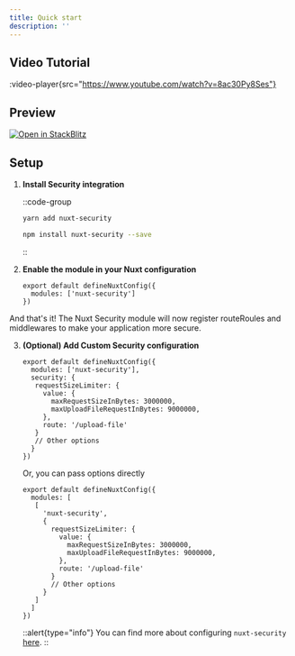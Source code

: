```yaml
---
title: Quick start
description: ''
---
```


## Video Tutorial

:video-player{src="https://www.youtube.com/watch?v=8ac30Py8Ses"}

## Preview

[![Open in StackBlitz](https://developer.stackblitz.com/img/open_in_stackblitz.svg)](https://stackblitz.com/github/baroshem/nuxt-security?file=stackblitz%2Fnuxt.config.ts)

## Setup

1. **Install Security integration**

    ::code-group
      ```bash [Yarn]
      yarn add nuxt-security
      ```
      ```bash [NPM]
      npm install nuxt-security --save
      ```
    ::

2. **Enable the module in your Nuxt configuration**

   ```js{}[nuxt.config.js]
   export default defineNuxtConfig({
     modules: ['nuxt-security']
   })
   ```

And that's it! The Nuxt Security module will now register routeRoules and middlewares to make your application more secure.

3. **(Optional) Add Custom Security configuration**

   ```js{}[nuxt.config.js]
   export default defineNuxtConfig({
     modules: ['nuxt-security'],
     security: {
      requestSizeLimiter: {
        value: {
          maxRequestSizeInBytes: 3000000,
          maxUploadFileRequestInBytes: 9000000,
        },
        route: '/upload-file'
      }
      // Other options
     }
   })
   ```

   Or, you can pass options directly

   ```js{}[nuxt.config.js]
   export default defineNuxtConfig({
     modules: [
      [
        'nuxt-security',
        {
          requestSizeLimiter: {
            value: {
              maxRequestSizeInBytes: 3000000,
              maxUploadFileRequestInBytes: 9000000,
            },
            route: '/upload-file'
          }
          // Other options
        }
      ]
     ]
   })
   ```
   ::alert{type="info"}
   You can find more about configuring `nuxt-security` [here](/getting-started/configuration).
   ::
